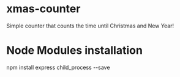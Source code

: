 # xmas-counter
Simple counter that counts the time until Christmas and New Year!

# Node Modules installation
npm install express child_process --save

